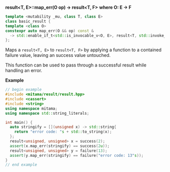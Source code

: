 **result&lt;T, E&gt;::map_err(O op) -> result&lt;T, F&gt;**
**where O: E -> F**

```cpp
template <mutability _mu, class T, class E>
class basic_result {
template <class O>
constexpr auto map_err(O && op) const &
  -> std::enable_if_t<std::is_invocable_v<O, E>, result<T, std::invoke_result_t<O, E>>> ;
};
```

Maps a `result<T, E>` to `result<T, F>` by applying a function to a contained failure value, leaving an success value untouched.

This function can be used to pass through a successful result while handling an error.

**Example**

```cpp
// begin example
#include <mitama/result/result.hpp>
#include <cassert>
#include <string>
using namespace mitama;
using namespace std::string_literals;

int main() {
  auto stringify = [](unsigned x) -> std::string{
    return "error code: "s + std::to_string(x);
  };
  result<unsigned, unsigned> x = success(2);
  assert(x.map_err(stringify) == success(2u));
  result<unsigned, unsigned> y = failure(13);
  assert(y.map_err(stringify) == failure("error code: 13"s));
}
// end example
```
